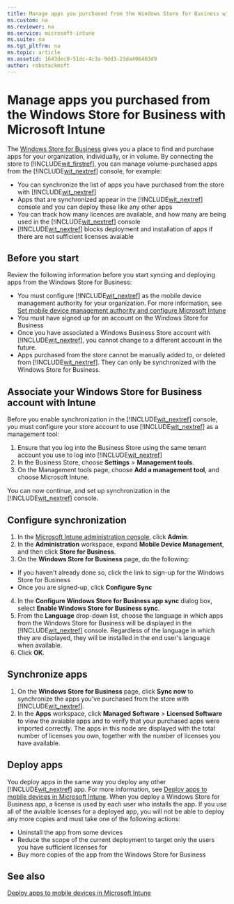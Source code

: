 ```yaml
---
title: Manage apps you purchased from the Windows Store for Business with Microsoft Intune
ms.custom: na
ms.reviewer: na
ms.service: microsoft-intune
ms.suite: na
ms.tgt_pltfrm: na
ms.topic: article
ms.assetid: 1643dec0-51dc-4c3a-9dd3-23da496403d9
author: robstackmsft
---
```

# Manage apps you purchased from the Windows Store for Business with Microsoft Intune
The [Windows Store for Business](https://www.microsoft.com/business-store) gives you a place to find and purchase apps for your organization, individually, or in volume. By connecting the store to [!INCLUDE[wit_firstref](/Token/wit_firstref.xml)], you can manage volume-purchased apps from the [!INCLUDE[wit_nextref](/Token/wit_nextref.xml)] console, for example:
* You can synchronize the list of apps you have purchased from the store with [!INCLUDE[wit_nextref](/Token/wit_nextref.xml)]
* Apps that are synchronized appear in the [!INCLUDE[wit_nextref](/Token/wit_nextref.xml)] console and you can deploy these like any other apps
* You can track how many licences are available, and how many are being used in the [!INCLUDE[wit_nextref](/Token/wit_nextref.xml)] console
* [!INCLUDE[wit_nextref](/Token/wit_nextref.xml)] blocks deployment and installation of apps if there are not sufficient licenses avaiable

## Before you start
Review the following information before you start syncing and deploying apps from the Windows Store for Business:
* You must configure [!INCLUDE[wit_nextref](/Token/wit_nextref.xml)] as the mobile device management authority for your organization. For more information, see [Set mobile device management authority and configure Microsoft Intune](Set_mobile_device_management_authority_and_configure_Microsoft_Intune.md)
* You must have signed up for an account on the Windows Store for Business
* Once you have associated a Windows Business Store account with [!INCLUDE[wit_nextref](/Token/wit_nextref.xml)], you cannot change to a different account in the future.
* Apps purchased from the store cannot be manually added to, or deleted from [!INCLUDE[wit_nextref](/Token/wit_nextref.xml)]. They can only be synchronized with the Windows Store for Business.

## Associate your Windows Store for Business account with Intune
Before you enable synchronization in the [!INCLUDE[wit_nextref](/Token/wit_nextref.xml)] console, you must configure your store account to use [!INCLUDE[wit_nextref](/Token/wit_nextref.xml)] as a management tool:
1. Ensure that you log into the Business Store using the same tenant account you use to log into [!INCLUDE[wit_nextref](/Token/wit_nextref.xml)]
2. In the Business Store, choose **Settings** > **Management tools**.
3. On the Management tools page, choose **Add a management tool**, and choose Microsoft Intune.

You can now continue, and set up synchronization in the [!INCLUDE[wit_nextref](/Token/wit_nextref.xml)] console.

## Configure synchronization

1. In the [Microsoft Intune administration console](https://manage.microsoft.com), click **Admin**.
2. In the **Administration** workspace, expand **Mobile Device Management**, and then click **Store for Business**.
3. On the **Windows Store for Business** page, do the following:
* If you haven't already done so, click the link to sign-up for the Windows Store for Business
* Once you are signed-up, click **Configure Sync**
4. In the **Configure Windows Store for Business app sync** dialog box, select **Enable Windows Store for Business sync**.
5. From the **Language** drop-down list, choose the language in which apps from the Windows Store for Business will be displayed in the [!INCLUDE[wit_nextref](/Token/wit_nextref.xml)] console. Regardless of the language in which they are displayed, they will be installed in the end user's language when available.
6. Click **OK**.

## Synchronize apps

1. On the **Windows Store for Business** page, click **Sync now** to synchronize the apps you've purchased from the store with [!INCLUDE[wit_nextref](/Token/wit_nextref.xml)].
2. In the **Apps** workspace, click **Managed Software** > **Licensed Software** to view the avaiable apps and to verify that your purchased apps were imported correctly.
The apps in this node are displayed with the total number of licenses you own, together with the number of licenses you have available.

## Deploy apps

You deploy apps in the same way you deploy any other [!INCLUDE[wit_nextref](/Token/wit_nextref.xml)] app. For more information, see [Deploy apps to mobile devices in Microsoft Intune](Deploy_apps_to_mobile_devices_in_Microsoft_Intune.md).
When you deploy a Windows Store for Business app, a license is used by each user who installs the app. If you use all of the avialble licenses for a deployed app, you will not be able to deploy any more copies and must take one of the following actions:
* Uninstall the app from some devices
* Reduce the scope of the current deployment to target only the users you have sufficient licenses for
* Buy more copies of the app from the Windows Store for Business


## See also
[Deploy apps to mobile devices in Microsoft Intune](Deploy_apps_to_mobile_devices_in_Microsoft_Intune.md)


